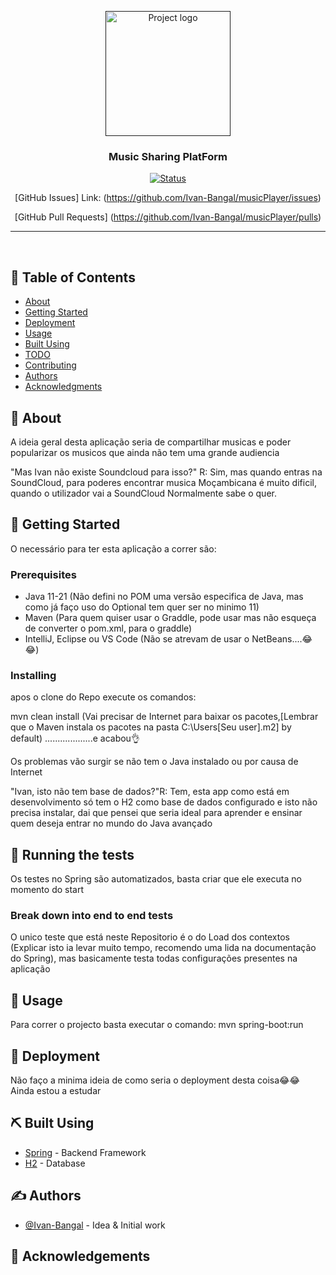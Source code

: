 <p align="center">
  <a href="" rel="noopener">
 <img width=200px height=200px src="https://i.imgur.com/6wj0hh6.jpg" alt="Project logo"></a>
</p>

<h3 align="center">Music Sharing PlatForm</h3>

<div align="center">

[![Status](https://img.shields.io/badge/status-active-success.svg)]()

[GitHub Issues] Link: (https://github.com/Ivan-Bangal/musicPlayer/issues)

[GitHub Pull Requests] (https://github.com/Ivan-Bangal/musicPlayer/pulls)
</div>

---

<p align="center"> 
    <br> 
</p>

## 📝 Table of Contents

- [About](#about)
- [Getting Started](#getting_started)
- [Deployment](#deployment)
- [Usage](#usage)
- [Built Using](#built_using)
- [TODO](../TODO.md)
- [Contributing](../CONTRIBUTING.md)
- [Authors](#authors)
- [Acknowledgments](#acknowledgement)

## 🧐 About <a name = "about"></a>

A ideia geral desta aplicação seria de compartilhar musicas e poder popularizar os musicos que ainda não tem uma grande audiencia

"Mas Ivan não existe Soundcloud para isso?" R: Sim, mas quando entras na SoundCloud, para poderes encontrar musica Moçambicana é muito dificil, quando o utilizador vai a SoundCloud
Normalmente sabe o quer.

## 🏁 Getting Started <a name = "getting_started"></a>

O necessário para ter esta aplicação a correr são:

### Prerequisites

<ul>
  <li>
    Java 11-21 (Não defini no POM uma versão especifica de Java, mas como já faço uso do Optional tem quer ser no minimo 11)
  </li>
  <li>
    Maven (Para quem quiser usar o Graddle, pode usar mas não esqueça de converter o pom.xml, para o graddle)
  </li>
  <li>
    IntelliJ, Eclipse ou VS Code (Não se atrevam de usar o NetBeans....😂😂)
  </li>
</ul>

### Installing

apos o clone do Repo execute os comandos:


mvn clean install (Vai precisar de Internet para baixar os pacotes,[Lembrar que o Maven instala os pacotes na pasta C:\Users\[Seu user]\.m2] by default) ...................e acabou👌


Os problemas vão surgir se não tem o Java instalado ou por causa de Internet


"Ivan, isto não tem base de dados?"R: Tem, esta app como está em desenvolvimento só tem o H2 como base de dados configurado e isto não precisa instalar, dai que pensei que seria ideal para aprender e ensinar quem deseja entrar no mundo do Java avançado

## 🔧 Running the tests <a name = "tests"></a>

Os testes no Spring são automatizados, basta criar que ele executa no momento do start

### Break down into end to end tests

O unico teste que está neste Repositorio é o do Load dos contextos
(Explicar isto ia levar muito tempo, recomendo uma lida na documentação do Spring), mas basicamente testa todas configurações presentes na aplicação

## 🎈 Usage <a name="usage"></a>

Para correr o projecto basta executar o comando:
mvn spring-boot:run

## 🚀 Deployment <a name = "deployment"></a>

Não faço a minima ideia de como seria o deployment desta coisa😂😂
Ainda estou a estudar

## ⛏️ Built Using <a name = "built_using"></a>

- [Spring](https://spring.io/projects/spring-boot) - Backend Framework
- [H2](https://www.h2database.com/html/main.html) - Database

## ✍️ Authors <a name = "authors"></a>

- [@Ivan-Bangal](https://github.com/Ivan-Bangal/) - Idea & Initial work

## 🎉 Acknowledgements <a name = "acknowledgement"></a>
